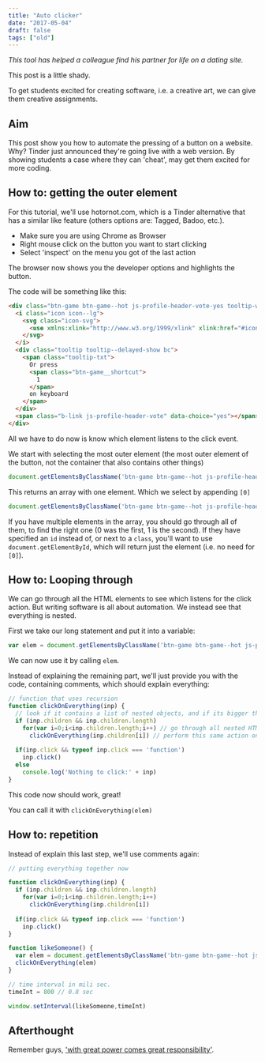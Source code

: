 ```yaml
---
title: "Auto clicker"
date: "2017-05-04"
draft: false
tags: ["old"]
---
```


*This tool has helped a colleague find his partner for life on a dating site.*


This post is a little shady.

To get students excited for creating software,
i.e. a creative art,
we can give them creative assignments.

## Aim

This post show you how to automate the pressing of a button on a website.
Why? Tinder just announced they're going live with a web version.
By showing students a case where they can 'cheat',
may get them excited for more coding.

## How to: getting the outer element

For this tutorial, we'll use hotornot.com,
which is a Tinder alternative that has a similar like feature
(others options are: Tagged, Badoo, etc.).

+ Make sure you are using Chrome as Browser
+ Right mouse click on the button you want to start clicking
+ Select 'inspect' on the menu you got of the last action

The browser now shows you the developer options and highlights the button.

The code will be something like this:
```html
<div class="btn-game btn-game--hot js-profile-header-vote-yes tooltip-wrap">
  <i class="icon icon--lg">
    <svg class="icon-svg">
      <use xmlns:xlink="http://www.w3.org/1999/xlink" xlink:href="#icon-heart"></use>
    </svg>
  </i>
  <div class="tooltip tooltip--delayed-show bc">
    <span class="tooltip-txt">
      Or press
      <span class="btn-game__shortcut">
        1
      </span>
      on keyboard
    </span>
  </div>
  <span class="b-link js-profile-header-vote" data-choice="yes"></span> 
</div>
```

All we have to do now is know which element listens to the click event.

We start with selecting the most outer element
(the most outer element of the button,
not the container that also contains other things)
```javascript
document.getElementsByClassName('btn-game btn-game--hot js-profile-header-vote-yes tooltip-wrap')
```
This returns an array with one element.
Which we select by appending `[0]`
```javascript
document.getElementsByClassName('btn-game btn-game--hot js-profile-header-vote-yes tooltip-wrap')[0]
```

If you have multiple elements in the array,
you should go through all of them, to find the right one
(0 was the first, 1 is the second).
If they have specified an `id` instead of, or next to a `class`,
you'll want to use `document.getElementById`,
which will return just the element (i.e. no need for `[0]`).

## How to: Looping through

We can go through all the HTML elements to see which listens for the click action.
But writing software is all about automation.
We instead see that everything is nested.

First we take our long statement and put it into a variable:
```javascript
var elem = document.getElementsByClassName('btn-game btn-game--hot js-profile-header-vote-yes tooltip-wrap')[0]
```
We can now use it by calling `elem`.

Instead of explaining the remaining part,
we'll just provide you with the code,
containing comments, which should explain everything:

```javascript
// function that uses recursion 
function clickOnEverything(inp) {
  // look if it contains a list of nested objects, and if its bigger than zero
  if (inp.children && inp.children.length)
    for(var i=0;i<inp.children.length;i++) // go through all nested HTML elements
      clickOnEverything(inp.children[i]) // perform this same action on all of them
  
  if(inp.click && typeof inp.click === 'function')
    inp.click()
  else
    console.log('Nothing to click:' + inp)
}
```

This code now should work, great!

You can call it with `clickOnEverything(elem)`

## How to: repetition

Instead of explain this last step,
we'll use comments again:

```javascript
// putting everything together now

function clickOnEverything(inp) {
  if (inp.children && inp.children.length)
    for(var i=0;i<inp.children.length;i++)
      clickOnEverything(inp.children[i])
  
  if(inp.click && typeof inp.click === 'function')
    inp.click()
}

function likeSomeone() {
  var elem = document.getElementsByClassName('btn-game btn-game--hot js-profile-header-vote-yes tooltip-wrap')[0]
  clickOnEverything(elem)
}

// time interval in mili sec.
timeInt = 800 // 0.8 sec

window.setInterval(likeSomeone,timeInt)

```

## Afterthought

Remember guys,
['with great power comes great responsibility'](https://youtu.be/IKmQW7JTb6s?t=5s).
